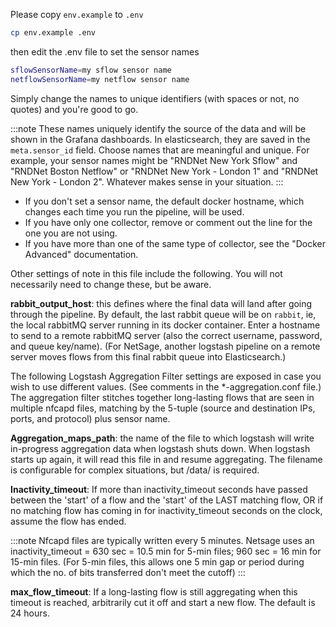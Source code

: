 Please copy `env.example` to `.env`  
```sh
cp env.example .env 
```

then edit the .env file to set the sensor names
```sh
sflowSensorName=my sflow sensor name
netflowSensorName=my netflow sensor name
```
Simply change the names to unique identifiers (with spaces or not, no quotes) and you're good to go. 

:::note
These names uniquely identify the source of the data and will be shown in the Grafana dashboards. In elasticsearch, they are saved in the `meta.sensor_id` field. Choose names that are meaningful and unique.
For example, your sensor names might be "RNDNet New York Sflow" and "RNDNet Boston Netflow" or "RNDNet New York - London 1" and "RNDNet New York - London 2". Whatever makes sense in your situation.
:::

 - If you don't set a sensor name, the default docker hostname, which changes each time you run the pipeline, will be used. 
 - If you have only one collector, remove or comment out the line for the one you are not using.
 - If you have more than one of the same type of collector, see the "Docker Advanced" documentation.


Other settings of note in this file include the following. You will not necessarily need to change these, but be aware.

**rabbit_output_host**: this defines where the final data will land after going through the pipeline.  By default, the last rabbit queue will be on `rabbit`, ie, the local rabbitMQ server running in its docker container. Enter a hostname to send to a remote rabbitMQ server (also the correct username, password, and queue key/name). (For NetSage, another logstash pipeline on a remote server moves flows from this final rabbit queue into Elasticsearch.)

The following Logstash Aggregation Filter settings are exposed in case you wish to use different values.
(See comments in the \*-aggregation.conf file.) The aggregation filter stitches together long-lasting flows that are seen in multiple nfcapd files, matching by the 5-tuple (source and destination IPs, ports, and protocol) plus sensor name. 

**Aggregation_maps_path**: the name of the file to which logstash will write in-progress aggregation data when logstash shuts down. When logstash starts up again, it will read this file in and resume aggregating. The filename is configurable for complex situations, but /data/ is required.  

**Inactivity_timeout**: If more than inactivity_timeout seconds have passed between the 'start' of a flow and the 'start'
of the LAST matching flow, OR if no matching flow has coming in for inactivity_timeout seconds
on the clock, assume the flow has ended.

:::note
Nfcapd files are typically written every 5 minutes. Netsage uses an inactivity_timeout = 630 sec = 10.5 min for 5-min files; 960 sec = 16 min for 15-min files.  (For 5-min files, this allows one 5 min gap or period during which the no. of bits transferred don't meet the cutoff)
:::

**max_flow_timeout**: If a long-lasting flow is still aggregating when this timeout is reached, arbitrarily cut it off and start a new flow.  The default is 24 hours.

